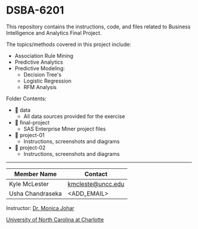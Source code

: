# DSBA-6201

This repository contains the instructions, code, and files related to Business Intelligence and Analytics Final Project.

The topics/methods covered in this project include:

- Association Rule Mining
- Predictive Analytics
- Predictive Modeling:
  - Decision Tree's
  - Logistic Regression
  - RFM Analysis

Folder Contents:

- 📂 data
  - All data sources provided for the exercise
- 📂 final-project
  - SAS Enterprise Miner project files
- 📂 project-01
  - Instructions, screenshots and diagrams
- 📂 project-02
  - Instructions, screenshots and diagrams

---

| Member Name | Contact |
| ----------- | ------- |
| Kyle McLester | kmcleste@uncc.edu |
| Usha Chandraseka | <ADD_EMAIL> |

Instructor: [Dr. Monica Johar](https://belkcollege.charlotte.edu/directory/monica-johar)

[University of North Carolina at Charlotte](https://dsba.charlotte.edu/)
